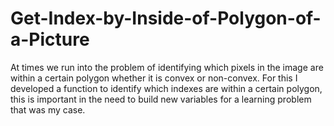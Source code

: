# Get-Index-by-Inside-of-Polygon-of-a-Picture
At times we run into the problem of identifying which pixels in the image are within a certain polygon whether it is convex or non-convex. For this I developed a function to identify which indexes are within a certain polygon, this is important in the need to build new variables for a learning problem that was my case.
